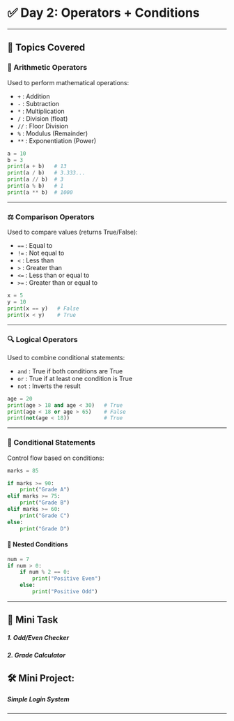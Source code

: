 # ✅ Day 2: Operators + Conditions   

---

## 📘 Topics Covered

### 🔢 Arithmetic Operators
Used to perform mathematical operations:

- `+` : Addition  
- `-` : Subtraction  
- `*` : Multiplication  
- `/` : Division (float)  
- `//` : Floor Division  
- `%` : Modulus (Remainder)  
- `**` : Exponentiation (Power)

```python
a = 10
b = 3
print(a + b)   # 13
print(a / b)   # 3.333...
print(a // b)  # 3
print(a % b)   # 1
print(a ** b)  # 1000
````

---

### ⚖️ Comparison Operators

Used to compare values (returns True/False):

* `==` : Equal to
* `!=` : Not equal to
* `<`  : Less than
* `>`  : Greater than
* `<=` : Less than or equal to
* `>=` : Greater than or equal to

```python
x = 5
y = 10
print(x == y)   # False
print(x < y)    # True
```

---

### 🔍 Logical Operators

Used to combine conditional statements:

* `and` : True if both conditions are True
* `or`  : True if at least one condition is True
* `not` : Inverts the result

```python
age = 20
print(age > 18 and age < 30)   # True
print(age < 18 or age > 65)    # False
print(not(age < 18))           # True
```

---

### 🧭 Conditional Statements

Control flow based on conditions:

```python
marks = 85

if marks >= 90:
    print("Grade A")
elif marks >= 75:
    print("Grade B")
elif marks >= 60:
    print("Grade C")
else:
    print("Grade D")
```

#### 🔄 Nested Conditions

```python
num = 7
if num > 0:
    if num % 2 == 0:
        print("Positive Even")
    else:
        print("Positive Odd")
```

---

## 🧠 Mini Task

##### 1. Odd/Even Checker
##### 2. Grade Calculator

## 🛠️ Mini Project:

##### Simple Login System


---
